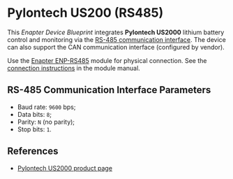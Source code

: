 # Pylontech US200 (RS485)

This _Enapter Device Blueprint_ integrates **Pylontech US2000** lithium battery control and monitoring via the [RS-485 communication interface](https://developers.enapter.com/docs/reference/ucm/rs485). The device can also support the CAN communication interface (configured by vendor).

Use the [Enapter ENP-RS485](https://handbook.enapter.com/modules/ENP-RS485/ENP-RS485.html) module for physical connection. See the [connection instructions](https://handbook.enapter.com/modules/ENP-RS485/ENP-RS485.html#connection-examples) in the module manual.

## RS-485 Communication Interface Parameters

- Baud rate: `9600` bps;
- Data bits: `8`;
- Parity: `N` (no parity);
- Stop bits: `1`.

## References

- [Pylontech US2000 product page](http://en.pylontech.com.cn/pro_detail.aspx?id=114&cid=23)
